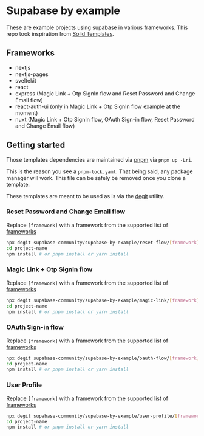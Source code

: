 # Supabase by example

These are example projects using supabase in various frameworks. This repo took inspiration from [Solid Templates](https://github.com/solidjs/templates).

## Frameworks

- nextjs
- nextjs-pages
- sveltekit
- react
- express (Magic Link + Otp SignIn flow and Reset Password and Change Email flow)
- react-auth-ui (only in Magic Link + Otp SignIn flow example at the moment)
- nuxt (Magic Link + Otp SignIn flow, OAuth Sign-in flow, Reset Password and Change Email flow)

## Getting started

Those templates dependencies are maintained via [pnpm](https://pnpm.io) via `pnpm up -Lri`.

This is the reason you see a `pnpm-lock.yaml`. That being said, any package manager will work. This file can be safely be removed once you clone a template.

These templates are meant to be used as is via the [degit](https://github.com/Rich-Harris/degit) utility.

### Reset Password and Change Email flow

Replace `[framework]` with a framework from the supported list of [frameworks](#Frameworks)

```bash
npx degit supabase-community/supabase-by-example/reset-flow/[framework] project-name
cd project-name
npm install # or pnpm install or yarn install
```

### Magic Link + Otp SignIn flow

Replace `[framework]` with a framework from the supported list of [frameworks](#Frameworks)

```bash
npx degit supabase-community/supabase-by-example/magic-link/[framework] project-name
cd project-name
npm install # or pnpm install or yarn install
```

### OAuth Sign-in flow

Replace `[framework]` with a framework from the supported list of [frameworks](#Frameworks)

```bash
npx degit supabase-community/supabase-by-example/oauth-flow/[framework] project-name
cd project-name
npm install # or pnpm install or yarn install
```

### User Profile

Replace `[framework]` with a framework from the supported list of [frameworks](#Frameworks)

```bash
npx degit supabase-community/supabase-by-example/user-profile/[framework] project-name
cd project-name
npm install # or pnpm install or yarn install
```
